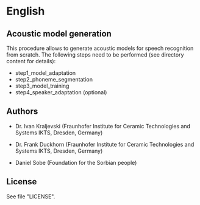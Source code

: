 # English

## Acoustic model generation

This procedure allows to generate acoustic models for speech recognition from scratch. The following steps need to be
performed (see directory content for details):

* step1_model_adaptation
* step2_phoneme_segmentation
* step3_model_training
* step4_speaker_adaptation (optional)

## Authors

- Dr. Ivan Kraljevski (Fraunhofer Institute for Ceramic Technologies and Systems IKTS, Dresden, Germany)

- Dr. Frank Duckhorn (Fraunhofer Institute for Ceramic Technologies and Systems IKTS, Dresden, Germany)

- Daniel Sobe (Foundation for the Sorbian people)

## License

See file "LICENSE".


